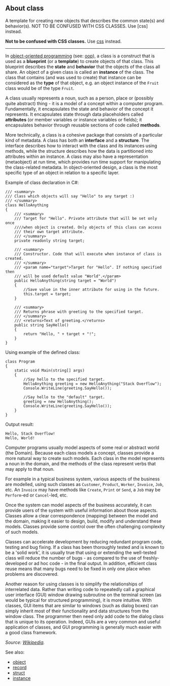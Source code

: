## About class

A template for creating new objects that describes the common state(s) and behavior(s). NOT TO BE CONFUSED WITH CSS CLASSES. Use [css] instead.

**Not to be confused with CSS classes.** Use [css](http://stackoverflow.com/questions/tagged/css "show questions tagged 'css'") instead.

* * *

In [object-oriented programming](http://en.wikipedia.org/wiki/Object-oriented_programming) (see: [oop](http://stackoverflow.com/questions/tagged/oop "show questions tagged 'oop'")), a class is a construct that is used as a **blueprint** (or a **template**) to create objects of that class. This blueprint describes the **state** and **behavior** that the objects of the class all share. An object of a given class is called an **instance** of the class. The class that contains (and was used to create) that instance can be considered as the **type** of that object, e.g. an object instance of the `Fruit` class would be of the type `Fruit`.

A class usually represents a noun, such as a person, place or (possibly quite abstract) thing - it is a model of a concept within a computer program. Fundamentally, it encapsulates the state and behavior of the concept it represents. It encapsulates state through data placeholders called **attributes** (or member variables or instance variables or fields); it encapsulates behavior through reusable sections of code called **methods**.

More technically, a class is a cohesive package that consists of a particular kind of metadata. A class has both an **interface** and a **structure**. The interface describes how to interact with the class and its instances using methods, while the structure describes how the data is partitioned into attributes within an instance. A class may also have a representation (metaobject) at run time, which provides run time support for manipulating the class-related metadata. In object-oriented design, a class is the most specific type of an object in relation to a specific layer.

Example of class declaration in C#:

    /// <summary>
    /// Class which objects will say "Hello" to any target :)
    /// </summary>
    class HelloAnything
    {
        /// <summary>
        /// Target for "Hello". Private attribute that will be set only once
        ////when object is created. Only objects of this class can access
        /// their own target attribute.
        /// </summary>
        private readonly string target;

        /// <summary>
        /// Constructor. Code that will execute when instance of class is created.
        /// </summary>
        /// <param name="target">Target for "Hello". If nothing specified then
        /// will be used default value "World".</param>
        public HelloAnything(string target = "World")
        {
            //Save value in the inner attribute for using in the future.
            this.target = target;
        }

        /// <summary>
        /// Returns phrase with greeting to the specified target.
        /// </summary>
        /// <returns>Text of greeting.</returns>
        public string SayHello()
        {
            return "Hello, " + target + "!";
        }
    }

Using example of the defined class:

    class Program
    {
        static void Main(string[] args)
        {
            //Say hello to the specified target.
            HelloAnything greeting = new HelloAnything("Stack Overflow");
            Console.WriteLine(greeting.SayHello());

            //Say hello to the "default" target.
            greeting = new HelloAnything();
            Console.WriteLine(greeting.SayHello());
        }
    }

Output result:

    Hello, Stack Overflow!
    Hello, World!

Computer programs usually model aspects of some real or abstract world (the Domain). Because each class models a concept, classes provide a more natural way to create such models. Each class in the model represents a noun in the domain, and the methods of the class represent verbs that may apply to that noun.

For example in a typical business system, various aspects of the business are modelled, using such classes as `Customer`, `Product`, `Worker`, `Invoice`, `Job`, etc. An `Invoice` may have methods like `Create`, `Print` or `Send`, a `Job` may be `Perform`-ed or `Cancel`-led, etc.

Once the system can model aspects of the business accurately, it can provide users of the system with useful information about those aspects. Classes allow a clear correspondence (mapping) between the model and the domain, making it easier to design, build, modify and understand these models. Classes provide some control over the often challenging complexity of such models.

Classes can accelerate development by reducing redundant program code, testing and bug fixing. If a class has been thoroughly tested and is known to be a 'solid work', it is usually true that using or extending the well-tested class will reduce the number of bugs - as compared to the use of freshly-developed or ad hoc code - in the final output. In addition, efficient class reuse means that many bugs need to be fixed in only one place when problems are discovered.

Another reason for using classes is to simplify the relationships of interrelated data. Rather than writing code to repeatedly call a graphical user interface (GUI) window drawing subroutine on the terminal screen (as would be typical for structured programming), it is more intuitive. With classes, GUI items that are similar to windows (such as dialog boxes) can simply inherit most of their functionality and data structures from the window class. The programmer then need only add code to the dialog class that is unique to its operation. Indeed, GUIs are a very common and useful application of classes, and GUI programming is generally much easier with a good class framework.

_Source: [Wikipedia](http://en.wikipedia.org/wiki/Class)._

See also:

*   [object](http://stackoverflow.com/questions/tagged/object "show questions tagged 'object'")
*   [record](http://stackoverflow.com/questions/tagged/record "show questions tagged 'record'")
*   [struct](http://stackoverflow.com/questions/tagged/struct "show questions tagged 'struct'")
*   [instance](http://stackoverflow.com/questions/tagged/instance "show questions tagged 'instance'")